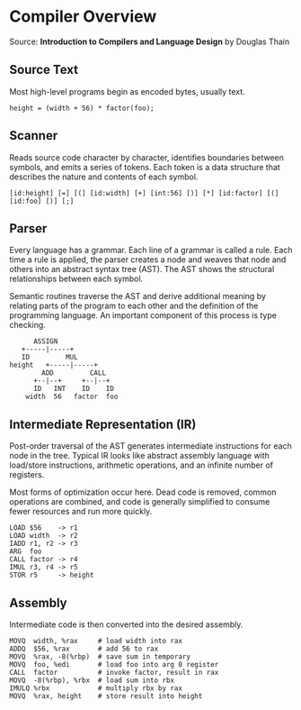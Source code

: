# Compiler Overview

Source: **Introduction to Compilers and Language Design** by Douglas Thain

## Source Text

Most high-level programs begin as encoded bytes, usually text.

```text
height = (width + 56) * factor(foo);
```

## Scanner

Reads source code character by character, identifies boundaries between
symbols, and emits a series of tokens. Each token is a data structure
that describes the nature and contents of each symbol.

```text
[id:height] [=] [(] [id:width] [+] [int:56] [)] [*] [id:factor] [(] [id:foo] [)] [;]
```

## Parser

Every language has a grammar. Each line of a grammar is called a rule.
Each time a rule is applied, the parser creates a node and weaves that
node and others into an abstract syntax tree (AST). The AST shows the
structural relationships between each symbol.

Semantic routines traverse the AST and derive additional meaning by
relating parts of the program to each other and the definition of
the programming language. An important component of this process
is type checking.

```text
      ASSIGN
   +-----|-----+
   ID         MUL
height   +-----|-----+
        ADD         CALL
      +--|--+     +--|--+
      ID   INT    ID    ID
    width  56   factor  foo
```

## Intermediate Representation (IR)

Post-order traversal of the AST generates intermediate instructions
for each node in the tree. Typical IR looks like abstract assembly language
with load/store instructions, arithmetic operations, and an infinite number
of registers.

Most forms of optimization occur here. Dead code is removed, common operations
are combined, and code is generally simplified to consume fewer resources and
run more quickly.

```text
LOAD $56    -> r1
LOAD width  -> r2
IADD r1, r2 -> r3
ARG  foo
CALL factor -> r4
IMUL r3, r4 -> r5
STOR r5     -> height
```

## Assembly

Intermediate code is then converted into the desired assembly.

```text
MOVQ  width, %rax     # load width into rax
ADDQ  $56, %rax       # add 56 to rax
MOVQ  %rax, -8(%rbp)  # save sum in temporary
MOVQ  foo, %edi       # load foo into arg 0 register
CALL  factor          # invoke factor, result in rax
MOVQ  -8(%rbp), %rbx  # load sum into rbx
IMULQ %rbx            # multiply rbx by rax
MOVQ  %rax, height    # store result into height
```
